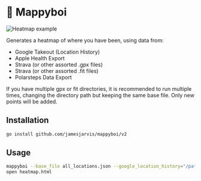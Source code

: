 # 📍 Mappyboi

![Heatmap example](https://user-images.githubusercontent.com/22618981/101420497-36556180-38ea-11eb-9417-d25dda5ae421.png)

Generates a heatmap of where you have been, using data from:
- Google Takeout (Location History)
- Apple Health Export
- Strava (or other assorted .gpx files)
- Strava (or other assorted .fit files)
- Polarsteps Data Export


If you have multiple gpx or fit directories, it is recommended to run multiple times, changing the directory path but keeping the same base file.
Only new points will be added.

## Installation

```bash
go install github.com/jamesjarvis/mappyboi/v2
```

## Usage

```bash
mappyboi --base_file all_locations.json --google_location_history="/path/to/Location History.json" --gpx_directory="/path/to/workout-routes" --fit_directory="/path/to/workout-routes" --polarstep_directory="/path/to/polarsteps" --output_reduce_points 10 --output_randomise_points --output_type MAP --output_file heatmap.html
open heatmap.html
```
